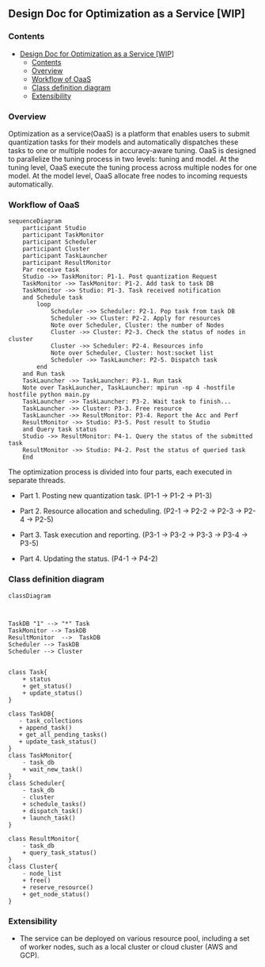 ## Design Doc for Optimization as a Service [WIP]



### Contents

- [Design Doc for Optimization as a Service \[WIP\]](#design-doc-for-optimization-as-a-service-wip)
  - [Contents](#contents)
  - [Overview](#overview)
  - [Workflow of OaaS](#workflow-of-oaas)
  - [Class definition diagram](#class-definition-diagram)
  - [Extensibility](#extensibility)

### Overview

Optimization as a service(OaaS) is a platform that enables users to submit quantization tasks for their models and automatically dispatches these tasks to one or multiple nodes for accuracy-aware tuning. OaaS is designed to parallelize the tuning process in two levels: tuning and model. At the tuning level, OaaS execute the tuning process across multiple nodes for one model. At the model level, OaaS allocate free nodes to incoming requests automatically.


### Workflow of OaaS

```mermaid
sequenceDiagram
    participant Studio
    participant TaskMonitor
    participant Scheduler
    participant Cluster
    participant TaskLauncher
    participant ResultMonitor
    Par receive task
    Studio ->> TaskMonitor: P1-1. Post quantization Request
    TaskMonitor ->> TaskMonitor: P1-2. Add task to task DB
    TaskMonitor ->> Studio: P1-3. Task received notification
    and Schedule task
        loop 
            Scheduler ->> Scheduler: P2-1. Pop task from task DB
            Scheduler ->> Cluster: P2-2. Apply for resources
            Note over Scheduler, Cluster: the number of Nodes
            Cluster ->> Cluster: P2-3. Check the status of nodes in cluster
            Cluster ->> Scheduler: P2-4. Resources info
            Note over Scheduler, Cluster: host:socket list
            Scheduler ->> TaskLauncher: P2-5. Dispatch task
        end
    and Run task
    TaskLauncher ->> TaskLauncher: P3-1. Run task
    Note over TaskLauncher, TaskLauncher: mpirun -np 4 -hostfile hostfile python main.py
    TaskLauncher ->> TaskLauncher: P3-2. Wait task to finish...
    TaskLauncher ->> Cluster: P3-3. Free resource
    TaskLauncher ->> ResultMonitor: P3-4. Report the Acc and Perf
    ResultMonitor ->> Studio: P3-5. Post result to Studio
    and Query task status
    Studio ->> ResultMonitor: P4-1. Query the status of the submitted task
    ResultMonitor ->> Studio: P4-2. Post the status of queried task
    End

```

The optimization process is divided into four parts, each executed in separate threads.

- Part 1. Posting new quantization task. (P1-1 -> P1-2 -> P1-3)

- Part 2. Resource allocation and scheduling. (P2-1 -> P2-2 -> P2-3 -> P2-4 -> P2-5)

- Part 3. Task execution and reporting. (P3-1 -> P3-2 -> P3-3 -> P3-4 -> P3-5)

- Part 4. Updating the status. (P4-1 -> P4-2)

### Class definition diagram



```mermaid
classDiagram



TaskDB "1" --> "*" Task
TaskMonitor --> TaskDB
ResultMonitor  -->  TaskDB
Scheduler --> TaskDB
Scheduler --> Cluster


class Task{
	+ status
	+ get_status()
	+ update_status()
}

class TaskDB{
   - task_collections
   + append_task()
   + get_all_pending_tasks()
   + update_task_status()
}
class TaskMonitor{
    - task_db
    + wait_new_task()
}
class Scheduler{
    - task_db
    - cluster
    + schedule_tasks()
    + dispatch_task()
    + launch_task()
}

class ResultMonitor{
	- task_db
    + query_task_status()
}
class Cluster{
    - node_list
    + free()
    + reserve_resource()
    + get_node_status()
}

```


### Extensibility

- The service can be deployed on various resource pool, including a set of worker nodes, such as a local cluster or cloud cluster (AWS and GCP).

